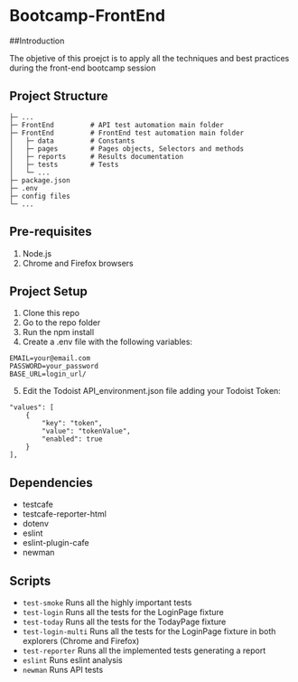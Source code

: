 # Bootcamp-FrontEnd

##Introduction 

The objetive of this proejct is to apply all the techniques and best practices during the front-end bootcamp session

## Project Structure
```
├─ ...
├─ FrontEnd         # API test automation main folder
├─ FrontEnd         # FrontEnd test automation main folder
│   ├─ data         # Constants
│   ├─ pages        # Pages objects, Selectors and methods
│   ├─ reports      # Results documentation
│   ├─ tests        # Tests
│   └─ ...
├─ package.json
├─ .env
├─ config files
└─ ...
```
## Pre-requisites
1. Node.js
2. Chrome and Firefox browsers

## Project Setup
1. Clone this repo
2. Go to the repo folder
3. Run the npm install
4. Create a .env file with the following variables:
```
EMAIL=your@email.com
PASSWORD=your_password
BASE_URL=login_url/
```
5. Edit the Todoist API_environment.json file adding your Todoist Token:
```
"values": [
	{
		"key": "token",
		"value": "tokenValue",
		"enabled": true
	}
],
```

## Dependencies
* testcafe
* testcafe-reporter-html
* dotenv
* eslint
* eslint-plugin-cafe
* newman

## Scripts

* `test-smoke` Runs all the highly important tests
* `test-login` Runs all the tests for the LoginPage fixture
* `test-today` Runs all the tests for the TodayPage fixture
* `test-login-multi` Runs all the tests for the LoginPage fixture in both explorers (Chrome and Firefox)
* `test-reporter` Runs all the implemented tests generating a report
* `eslint` Runs eslint analysis
* `newman` Runs API tests
 
